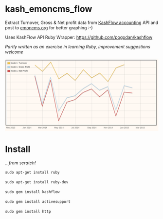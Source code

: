 # kash_emoncms_flow

Extract Turnover, Gross & Net profit data from [KashFlow accounting](http://kashflow.com) API  and post to [emoncms.org](http://emoncms.org) for better graphing :-) 

Uses KashFlow API Ruby Wrapper: https://github.com/pogodan/kashflow

*Partly written as an exercise in learning Ruby, improvement suggestions welcome*

![graph](graph.png)


# Install 

*...from scratch!*


    sudo apt-get install ruby

    sudo apt-get install ruby-dev

    sudo gem install kashflow         

    sudo gem install activesupport

    sudo gem install http
    



